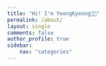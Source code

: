 ```yaml
---
title: "Hi! I'm YeongKyeong👋🏻"
permalink: /about/
layout: single
comments: false
author_profile: true
sidebar:
    nav: "categories"
---
```


<!-- 본인 소개 여기에 입력 -->
